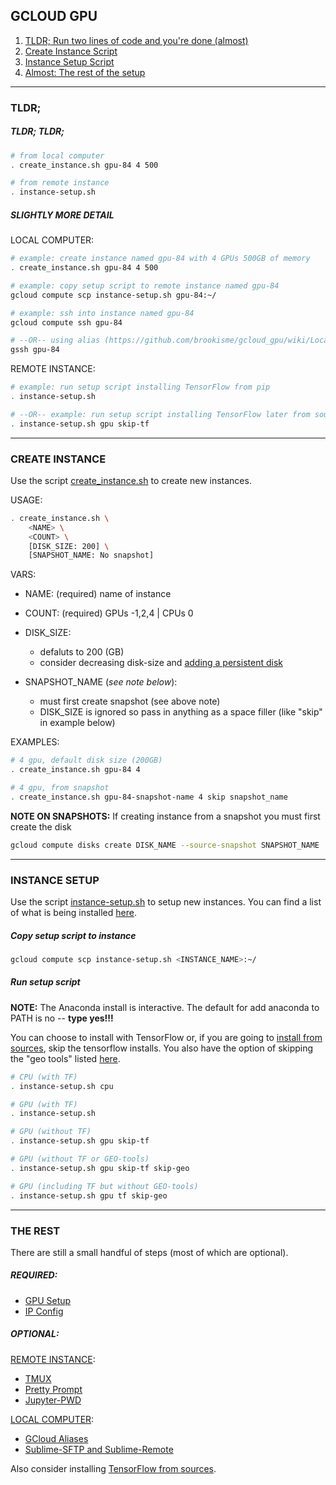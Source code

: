 ## GCLOUD GPU 

1. [TLDR; Run two lines of code and you're done (almost)](#tldr)
2. [Create Instance Script](#create)
3. [Instance Setup Script](#setup)
4. [Almost: The rest of the setup](#almost)

---

<a name="tldr"></a>

### TLDR;

##### TLDR; TLDR;

```bash
# from local computer
. create_instance.sh gpu-84 4 500

# from remote instance
. instance-setup.sh
```

##### SLIGHTLY MORE DETAIL

LOCAL COMPUTER:

```bash
# example: create instance named gpu-84 with 4 GPUs 500GB of memory 
. create_instance.sh gpu-84 4 500
```


```bash
# example: copy setup script to remote instance named gpu-84
gcloud compute scp instance-setup.sh gpu-84:~/
```

```bash
# example: ssh into instance named gpu-84
gcloud compute ssh gpu-84

# --OR-- using alias (https://github.com/brookisme/gcloud_gpu/wiki/Local-Setup#gcloud_alias)
gssh gpu-84
```

REMOTE INSTANCE:

```bash
# example: run setup script installing TensorFlow from pip
. instance-setup.sh

# --OR-- example: run setup script installing TensorFlow later from sources (https://github.com/brookisme/gcloud_gpu/wiki/TensorFlow:-Install-from-Sources)
. instance-setup.sh gpu skip-tf
```


---

<a name="create"></a>

### CREATE INSTANCE

Use the script [create_instance.sh](https://github.com/brookisme/gcloud_gpu/blob/master/create_instance.sh) to create new instances.

USAGE:

```bash
. create_instance.sh \
    <NAME> \
    <COUNT> \
    [DISK_SIZE: 200] \
    [SNAPSHOT_NAME: No snapshot]
```

VARS:

- NAME: (required) name of instance
- COUNT: (required) GPUs -1,2,4 | CPUs 0
- DISK_SIZE: 
    - defaluts to 200 (GB) 
    - consider decreasing disk-size and [adding a persistent disk](https://github.com/brookisme/gcloud_gpu/wiki/Instance-Setup#pdisk)
    
- SNAPSHOT_NAME (_see note below_): 
    - must first create snapshot (see above note)
    - DISK_SIZE is ignored so pass in anything as a space filler (like "skip" in example below)


EXAMPLES:

```bash
# 4 gpu, default disk size (200GB)
. create_instance.sh gpu-84 4

# 4 gpu, from snapshot
. create_instance.sh gpu-84-snapshot-name 4 skip snapshot_name
```


 **NOTE ON SNAPSHOTS:** If creating instance from a snapshot you must first  create the disk

```bash
gcloud compute disks create DISK_NAME --source-snapshot SNAPSHOT_NAME
```


---

<a name="setup"></a>

### INSTANCE SETUP

Use the script [instance-setup.sh](https://github.com/brookisme/gcloud_gpu/blob/master/instance-setup.sh) to setup new instances. You can find a list of what is being installed [here](https://github.com/brookisme/gcloud_gpu/wiki/Install-List).


##### Copy setup script to instance

```bash
gcloud compute scp instance-setup.sh <INSTANCE_NAME>:~/
```


##### Run setup script

**NOTE:** The Anaconda install is interactive. The default for add anaconda to PATH is no -- **type yes!!!**

You can choose to install with TensorFlow or, if you are going to [install from sources](https://github.com/brookisme/gcloud_gpu/wiki/TensorFlow:-Install-from-Sources-Notes), skip the tensorflow installs. You also have the option of skipping the "geo tools" listed [here](https://github.com/brookisme/gcloud_gpu/wiki/Install-List#py3).

```bash
# CPU (with TF)
. instance-setup.sh cpu

# GPU (with TF)
. instance-setup.sh

# GPU (without TF)
. instance-setup.sh gpu skip-tf

# GPU (without TF or GEO-tools)
. instance-setup.sh gpu skip-tf skip-geo

# GPU (including TF but without GEO-tools)
. instance-setup.sh gpu tf skip-geo
```


---

<a name="almost"></a>

### THE REST

There are still a small handful of steps (most of which are optional).

##### REQUIRED:

- [GPU Setup](https://github.com/brookisme/gcloud_gpu/wiki/GPU-Setup)
- [IP Config](https://github.com/brookisme/gcloud_gpu/wiki/Instance-Setup#ip)

##### OPTIONAL:

[REMOTE INSTANCE](https://github.com/brookisme/gcloud_gpu/wiki/Instance-Setup):

- [TMUX](https://github.com/brookisme/gcloud_gpu/wiki/Instance-Setup#tmux)
- [Pretty Prompt](https://github.com/brookisme/gcloud_gpu/wiki/Instance-Setup#prompt)
- [Jupyter-PWD](https://github.com/brookisme/gcloud_gpu/wiki/Instance-Setup#jupyter)

[LOCAL COMPUTER](https://github.com/brookisme/gcloud_gpu/wiki/Local-Setup): 

- [GCloud Aliases](https://github.com/brookisme/gcloud_gpu/wiki/Local-Setup#gcloud_alias)
- [Sublime-SFTP and Sublime-Remote](https://github.com/brookisme/gcloud_gpu/wiki/Local-Setup#subl_sftp)

Also consider installing [TensorFlow from sources](https://github.com/brookisme/gcloud_gpu/wiki/TensorFlow:-Install-from-Sources).





 